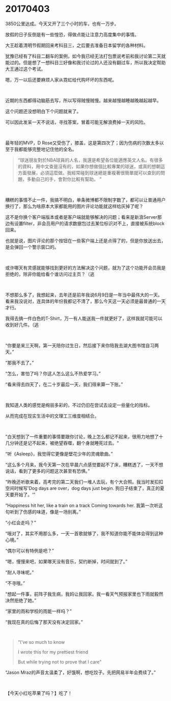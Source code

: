 # 20170403

3850公里达成。今天又开了三个小时的车，也有一万步。

放假的日子反倒是有一些惶恐，得做点能让注意力高度集中的事情。

大王趁着清明节假期回来考科目三，之后要去准备日本留学的各种材料。

犹豫已经有了科目二翻车的案例，如今我已经无法打包票说考前和我讨论第二天就能过的。但是想了一想科目三好像和我讨论过的人还没有翻过车，所以我决定帮助大王通过这个考试。

嗯，万一以后还要麻烦人家从霓虹给代购坏坏的东西呢。

<br/>

近期的东西都得动脑筋去写，所以写得贼慢贼慢。越来越慢越睡越晚越起越早。

这个问题还没想明白下个问题就来了。

可以因此发呆一天不说话，寻找答案，冒着可能无解浪费掉一天的风险。

<br/>

最年轻的MVP，D Rose又受伤了，膝盖，这是第四次了；因为伤病的次数太多以至于我都能够完整地记住他的全名。

> “球迷朋友對於NBA球員的人名，我還是希望各位能適應英文人名。有很多的資料，用中文查是沒有的，如果你想做個比較專業的球迷，或真的想朝這方面發展，必須這麼做。我經常碰到球迷總是重複著很簡單就可以查到的問題，多動自己的手，會對你比較有幫助。 ”

<br/>

糟糕的事情不止一件，我搞不明白，单条微博都不限制字数了，都可以让普通用户换行了，那么为啥原本大家都能用的图片评论功能就这样给灰掉了呢？

这不是你换个客户端版本或者是客户端就能够解决的问题；看来是新浪Server那边有设置filter，非会员用户的请求数据包过去某位标识对不上，直接被系统block回来。

也就是说，图片评论的那个按钮在一些客户端上还是点得了的，但是你放送出去，是会弹回一个警示窗口的。

<br/>

或许哪天有灵感就能够找到更好的方法解决这个问题，就为了这个功能开会员我是拒绝的，除非你能给看个谁访问过主页？（逃

 <br/>

不想那么多了，我想起来，去年还是前年我说6月9日是一年当中最伟大的一天。看来我没说对，连具体的年份我都记不清了，那么今天这一天必须是最普通的一天才行。

我得去搞一件白色的T-Shirt，万一有人能送我一件就更好了，这样我就可能可以收到好几件。（逃

<br/>

“你要是来三天啊，第一天陪你过生日，然后接下来你陪我去湖大图书馆自习两天。”

“那我不去了。”

“怎么，害怕了吗？你这人怎么这么不热爱学习。”

“看来得去四天了，在二十岁最后一天，我们得来算一下账。”

<br/>

我知道人类的感觉是绚丽多彩的，不过仍旧在尝试去设定一些量化的指标。

从而完成在现实生活中的文理工三维度相结合。

<br/>

”白天想到了一件重要的事情要跟你讨论，晚上怎么都记不起来，很用力地想了十几分钟还是记不起来，被绝望吞噬，翻个身就睡死过去。“

“听《Asleep》，我觉得它更像是壁花少年的灵魂歌曲。”

“这么多个月来，我今天第一次在早晨六点感觉要起不了床，糟糕透了，一天不想说话，看到了更多的问题这次甚至有恐惧。”

“昨晚还听歌来着，高考完的第二天我们一堆人去玩，有个大合照。我当时发扣扣空间时候写’Dog days are over，dog days just begin. 狗日子结束了，真正的夏天要开始了。‘”

“Happiness hit her, like a train on a track Coming towards her. 我第一次听这句听到了伤感的味道，像是一场别离。”

“小红会走吗？”

“哦对了，其实不用那么多，一天一首歌就够了，我不知道你能不能体会得到这种心境。”

“偶尔可以有特例是吧？”

“嗯，慢慢来吧，如果哪天没有音乐，契约断掉，时间就到了。”

“耐人寻味呢。”

“不寻哦。”

“想起一件事，前阵子我生病，我妈让我回家。我一看天气预报家里也下雨就毅然决然拒绝了她。”

“家里的雨和学校的雨能一样吗？”

“我现在真的后悔了那天没有决定回家。”

<br/>

> "I've so much to know 
>
> I wrote this for my prettiest friend 
>
> But while trying not to prove that I care"

“Jason Mraz的声音太温柔了，好饿啊，想吃饺子。先把网易半年会费续了。”

<br/>

【今天小红吃苹果了吗？】吃了！
